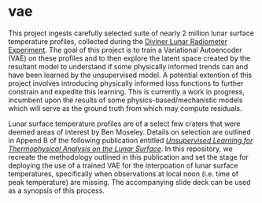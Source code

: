 # vae

This project ingests carefully selected suite of nearly 2 million lunar surface temperature profiles, collected during the <a href = "https://www.jpl.nasa.gov/missions/diviner-lunar-radiometer-experiment-dlre">Diviner Lunar Radiometer Experiment</a>. The goal of this project is to train a Variational Autoencoder (VAE) on these profiles and to then explore the latent space created by the resultant model to understand if some physically informed trends can and have been learned by the unsupervised model. A potential extention of this project involves introducing physically informed loss functions to further constrain and expedite this learning. This is currently a work in progress, incumbent upon the results of some physics-based/mechanistic models which will serve as the ground truth from which may compute residuals.

Lunar surface temperature profiles are of a select few craters that were deemed areas of interest by Ben Moseley. Details on selection are outlined in Append B of the following publication entitled <a href = "https://iopscience.iop.org/article/10.3847/PSJ/ab9a52"><i>Unsupervised Learning for Thermophysical Analysis on the Lunar Surface</i></a>. In this repository, we recreate the methodology outlined in this publication and set the stage for deploying the use of a trained VAE for the interpoation of lunar surface temperatures, specifically when observations at local noon (i.e. time of peak temperature) are missing. The accompanying slide deck can be used as a synopsis of this process.
